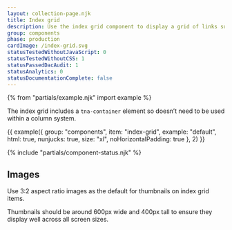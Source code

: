 ```yaml
---
layout: collection-page.njk
title: Index grid
description: Use the index grid component to display a grid of links such as displaying a list of all child pages in a hierarchy.
group: components
phase: production
cardImage: /index-grid.svg
statusTestedWithoutJavaScript: 0
statusTestedWithoutCSS: 1
statusPassedDacAudit: 1
statusAnalytics: 0
statusDocumentationComplete: false
---
```


{% from "partials/example.njk" import example %}

The index grid includes a `tna-container` element so doesn’t need to be used within a column system.

{{ example({ group: "components", item: "index-grid", example: "default", html: true, nunjucks: true, size: "xl", noHorizontalPadding: true }, 2) }}

{% include "partials/component-status.njk" %}

## Images

Use 3:2 aspect ratio images as the default for thumbnails on index grid items.

Thumbnails should be around 600px wide and 400px tall to ensure they display well across all screen sizes.
